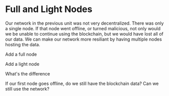 Full and Light Nodes
====================

Our network in the previous unit was not very decentralized. There was only a single node. If that node went offline, or turned malicious, not only would we be unable to continue using the blockchain, but we would have lost all of our data. We can make our network more resiliant by having multiple nodes hosting the data.

Add a full node

Add a light node

What's the difference

If our first node goes offline, do we still have the blockchain data? Can we still use the network?
